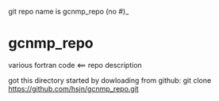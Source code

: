
git repo name is gcnmp_repo (no #)_
# gcnmp_repo
various fortran code <== repo description

got this directory started by dowloading from github:
git clone https://github.com/hsjn/gcnmp_repo.git
